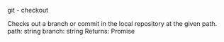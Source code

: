 git - checkout

Checks out a branch or commit in the local repository at the given path.
path: string
branch: string
Returns: Promise
